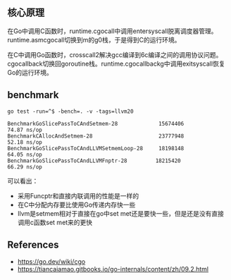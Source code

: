 
## 核心原理
在Go中调用C函数时，runtime.cgocall中调用entersyscall脱离调度器管理。runtime.asmcgocall切换到m的g0栈，于是得到C的运行环境。

在C中调用Go函数时，crosscall2解决gcc编译到6c编译之间的调用协议问题。cgocallback切换回goroutine栈。runtime.cgocallbackg中调用exitsyscall恢复Go的运行环境。

## benchmark
```
go test -run=^$ -bench=. -v -tags=llvm20

BenchmarkGoSlicePassToCAndSetmem-28             15674406                74.87 ns/op
BenchmarkCAllocAndSetmem-28                     23777948                52.18 ns/op
BenchmarkGoSlicePassToCAndLLVMSetmemLoop-28     18198148                64.05 ns/op
BenchmarkGoSlicePassToCAndLLVMFnptr-28         18215420                66.29 ns/op
```

可以看出：
- 采用Funcptr和直接内联调用的性能是一样的
- 在C中分配内存要比使用Go传递内存快一些
- llvm是setmem相对于直接在go中set met还是要快一些，但是还是没有直接调用c函数set met来的更快

## References
- https://go.dev/wiki/cgo
- https://tiancaiamao.gitbooks.io/go-internals/content/zh/09.2.html